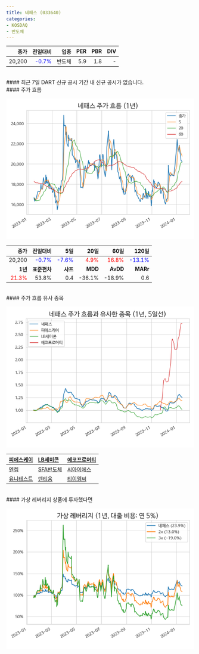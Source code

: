 ```yaml
---
title: 네패스 (033640)
categories:
- KOSDAQ
- 반도체
---
```


|**종가**|**전일대비**|**업종**|**PER**|**PBR**|**DIV**|
|-------:|-----------:|-------:|------:|------:|------:|
|20,200|<span style="color: blue">-0.7%</span>|반도체|5.9|1.8|-|

<!-- more -->

<br>
#### 최근 7일 DART 신규 공시<a id="dart"></a>
기간 내 신규 공시가 없습니다.

<br>
#### 주가 흐름<a id="price"></a>

![033640](/assets/images/stock/033640.png)

|**종가**|**전일대비**|**5일**|**20일**|**60일**|**120일**|
|-------:|-----------:|------:|-------:|-------:|--------:|
| 20,200 | <span style="color: blue">-0.7%</span> | <span style="color: blue">-7.6%</span> | <span style="color: red">4.9%</span> | <span style="color: red">16.8%</span> | <span style="color: blue">-13.1%</span> |
|**1년**|**표준편차**|**샤프**|**MDD**|**AvDD**|**MARr**|
| <span style="color: red">21.3%</span> | 53.8% | 0.4 | -36.1% | -18.9% | 0.6 |

<br>
#### 주가 흐름 유사 종목<a id="corr"></a>

![033640](/assets/images/stock/033640_corr.png)

| [피에스케이](/319660/) | [LB세미콘](/061970/) | [에코프로머티](/450080/) |
|:---------------------------------------|:---------------------------------------|:---------------------------------------|
| [엔켐](/348370/) | [SFA반도체](/036540/) | [씨아이에스](/222080/) |
| [유니테스트](/086390/) | [덴티움](/145720/) | [티이엠씨](/425040/) |

<br>
#### 가상 레버리지 상품에 투자했다면<a id="2x"></a>

![033640](/assets/images/stock/033640_2x.png)

[^corr]: 상관계수를 이용하여 분석하였습니다.